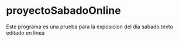 # proyectoSabadoOnline
Este programa es una prueba para la exposicion del dia sabado 
texto editado en linea
